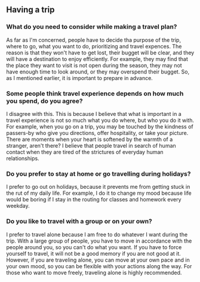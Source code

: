 ## Having a trip

### What do you need to consider while making a travel plan?

As far as I'm concerned, people have to decide tha purpose of the trip, where to go, what you want to do, prioritizing and travel expences.
The reason is that they won't have to get lost, their bugget will be clear, and they will have a destination to enjoy efficiently.
For example, they may find that the place they want to visit is not open during the season, they may not have enough time to look around, or they may overspend their bugget.
So, as I mentioned earlier, it is important to prepare in advance.

### Some people think travel experience depends on how much you spend, do you agree?

I disagree with this.
This is because I believe that what is important in a travel experience is not so much what you do where, but who you do it with.
For example, when you go on a trip, you may be touched by the kindness of passers-by who give you directions, offer hospitality, or take your picture.
There are moments when your heart is softened by the warmth of a stranger, aren't there? I believe that people travel in search of human contact when they are tired of the strictures of everyday human relationships.

### Do you prefer to stay at home or go travelling during holidays?

I prefer to go out on holidays, because it prevents me from getting stuck in the rut of my daily life. 
For example, I do it to change my mood because life would be boring if I stay in the routing for classes and homework every weekday.

### Do you like to travel with a group or on your own?
I prefer to travel alone because I am free to do whatever I want during the trip. With a large group of people, you have to move in accordance with the people around you, so you can't do what you want.
If you have to force yourself to travel, it will not be a good memory if you are not good at it.
However, if you are traveling alone, you can move at your own pace and in your own mood, so you can be flexible with your actions along the way.
For those who want to move freely, traveling alone is highly recommended.
